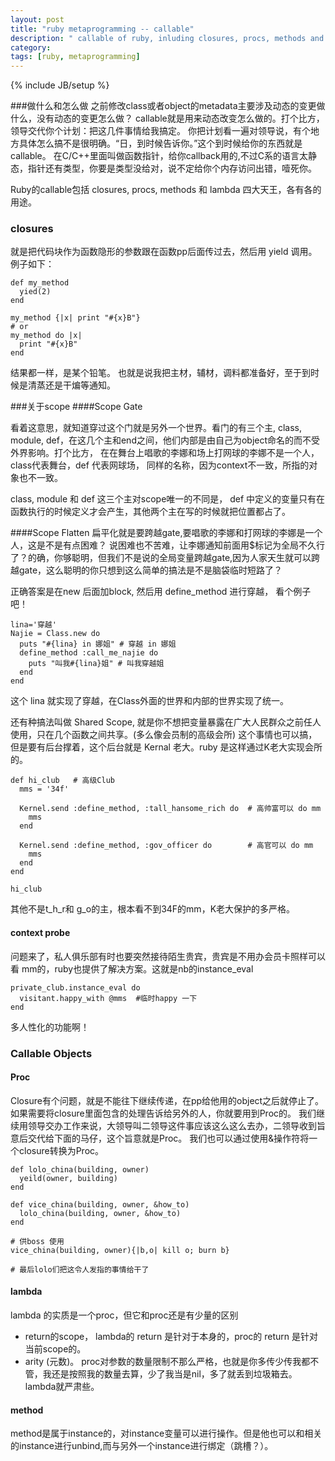 ```yaml
---
layout: post
title: "ruby metaprogramming -- callable"
description: " callable of ruby, inluding closures, procs, methods and lambda"
category: 
tags: [ruby, metaprogramming]
---
```

{% include JB/setup %}

###做什么和怎么做
之前修改class或者object的metadata主要涉及动态的变更做什么，没有动态的变更怎么做？
callable就是用来动态改变怎么做的。打个比方，领导交代你个计划：把这几件事情给我搞定。
你把计划看一遍对领导说，有个地方具体怎么搞不是很明确。“日，到时候告诉你。”这个到时候给你的东西就是callable。
在C/C++里面叫做函数指针，给你callback用的,不过C系的语言太静态，指针还有类型，你要是类型没给对，说不定给你个内存访问出错，噎死你。

Ruby的callable包括 closures, procs, methods 和 lambda 四大天王，各有各的用途。

### closures
就是把代码块作为函数隐形的参数跟在函数pp后面传过去，然后用 yield 调用。
例子如下：

    def my_method
      yied(2)
    end

    my_method {|x| print "#{x}B"}
    # or
    my_method do |x|
      print "#{x}B"
    end

结果都一样，是某个铅笔。
也就是说我把主材，辅材，调料都准备好，至于到时候是清蒸还是干煸等通知。

###关于scope
####Scope Gate

看着这意思，就知道穿过这个门就是另外一个世界。看门的有三个主, class, module, def，在这几个主和end之间，他们内部是由自己为object命名的而不受外界影响。打个比方，
在在舞台上唱歌的李娜和场上打网球的李娜不是一个人，class代表舞台，def 代表网球场， 同样的名称，因为context不一致，所指的对象也不一致。

class, module 和 def 这三个主对scope唯一的不同是， def 中定义的变量只有在函数执行的时候定义才会产生，其他两个主在写的时候就把位置都占了。

####Scope Flatten
扁平化就是要跨越gate,要唱歌的李娜和打网球的李娜是一个人，这是不是有点困难？
说困难也不苦难，让李娜通知前面用$标记为全局不久行了？的确，你够聪明，但我们不是说的全局变量跨越gate,因为人家天生就可以跨越gate，这么聪明的你只想到这么简单的搞法是不是脑袋临时短路了？

正确答案是在new 后面加block, 然后用 define_method 进行穿越， 看个例子吧！

    lina='穿越'
    Najie = Class.new do 
      puts "#{lina} in 娜姐" # 穿越 in 娜姐
      define_method :call_me_najie do
        puts "叫我#{lina}姐" # 叫我穿越姐 
      end
    end

这个 lina 就实现了穿越，在Class外面的世界和内部的世界实现了统一。

还有种搞法叫做 Shared Scope, 就是你不想把变量暴露在广大人民群众之前任人使用，只在几个函数之间共享。(多么像会员制的高级会所)
这个事情也可以搞，但是要有后台撑着，这个后台就是 Kernal 老大。ruby 是这样通过K老大实现会所的。

    def hi_club   # 高级Club
      mms = '34f'

      Kernel.send :define_method, :tall_hansome_rich do  # 高帅富可以 do mm
        mms
      end

      Kernel.send :define_method, :gov_officer do        # 高官可以 do mm
        mms
      end
    end

    hi_club

其他不是t_h_r和 g_o的主，根本看不到34F的mm，K老大保护的多严格。

#### context probe
问题来了，私人俱乐部有时也要突然接待陌生贵宾，贵宾是不用办会员卡照样可以看 mm的，ruby也提供了解决方案。这就是nb的instance_eval

    private_club.instance_eval do 
      visitant.happy_with @mms  #临时happy 一下
    end
多人性化的功能啊！

### Callable Objects

#### Proc 
Closure有个问题，就是不能往下继续传递，在pp给他用的object之后就停止了。如果需要将closure里面包含的处理告诉给另外的人，你就要用到Proc的。
我们继续用领导交办工作来说，大领导叫二领导这件事应该这么这么去办，二领导收到旨意后交代给下面的马仔，这个旨意就是Proc。
我们也可以通过使用&操作符将一个closure转换为Proc。

    def lolo_china(building, owner)
      yeild(owner, building)
    end

    def vice_china(building, owner, &how_to)
      lolo_china(building, owner, &how_to)
    end

    # 供boss 使用
    vice_china(building, owner){|b,o| kill o; burn b}

    # 最后lolo们把这令人发指的事情给干了

#### lambda
lambda 的实质是一个proc，但它和proc还是有少量的区别

* return的scope， lambda的 return 是针对于本身的，proc的 return 是针对当前scope的。
* arity (元数)。 proc对参数的数量限制不那么严格，也就是你多传少传我都不管，我还是按照我的数量去算，少了我当是nil，多了就丢到垃圾箱去。lambda就严肃些。

#### method
method是属于instance的，对instance变量可以进行操作。但是他也可以和相关的instance进行unbind,而与另外一个instance进行绑定（跳槽？）。
